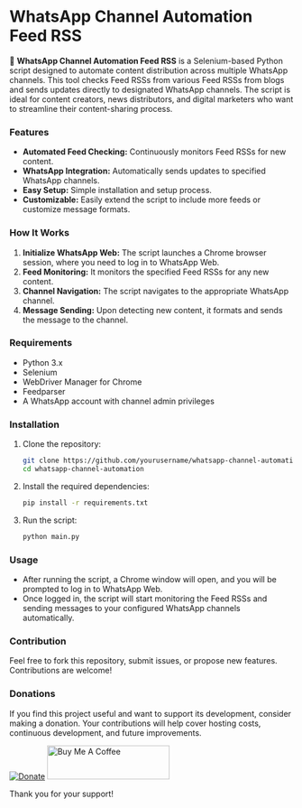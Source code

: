 # WhatsApp Channel Automation Feed RSS

🚀 **WhatsApp Channel Automation Feed RSS** is a Selenium-based Python script designed to automate content distribution across multiple WhatsApp channels. This tool checks Feed RSSs from various Feed RSSs from blogs and sends updates directly to designated WhatsApp channels. The script is ideal for content creators, news distributors, and digital marketers who want to streamline their content-sharing process.

### Features

- **Automated Feed Checking:** Continuously monitors Feed RSSs for new content.
- **WhatsApp Integration:** Automatically sends updates to specified WhatsApp channels.
- **Easy Setup:** Simple installation and setup process.
- **Customizable:** Easily extend the script to include more feeds or customize message formats.

### How It Works

1. **Initialize WhatsApp Web:** The script launches a Chrome browser session, where you need to log in to WhatsApp Web.
2. **Feed Monitoring:** It monitors the specified Feed RSSs for any new content.
3. **Channel Navigation:** The script navigates to the appropriate WhatsApp channel.
4. **Message Sending:** Upon detecting new content, it formats and sends the message to the channel.

### Requirements

- Python 3.x
- Selenium
- WebDriver Manager for Chrome
- Feedparser
- A WhatsApp account with channel admin privileges

### Installation

1. Clone the repository:
   ```bash
   git clone https://github.com/yourusername/whatsapp-channel-automation.git
   cd whatsapp-channel-automation
   ```

2. Install the required dependencies:
   ```bash
   pip install -r requirements.txt
   ```

3. Run the script:
   ```bash
   python main.py
   ```

### Usage

- After running the script, a Chrome window will open, and you will be prompted to log in to WhatsApp Web.
- Once logged in, the script will start monitoring the Feed RSSs and sending messages to your configured WhatsApp channels automatically.

### Contribution

Feel free to fork this repository, submit issues, or propose new features. Contributions are welcome!

### Donations

If you find this project useful and want to support its development, consider making a donation. Your contributions will help cover hosting costs, continuous development, and future improvements.

[![Donate](https://img.shields.io/badge/Donate-PayPal-blue.svg)](https://www.paypal.com/donate/your-paypal-link)
<a href="https://www.buymeacoffee.com/carlosgha" target="_blank"><img src="https://cdn.buymeacoffee.com/buttons/v2/default-yellow.png" alt="Buy Me A Coffee" style="height: 60px !important;width: 217px !important;" ></a>

Thank you for your support!
